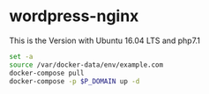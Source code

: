 # wordpress-nginx

This is the Version with Ubuntu 16.04 LTS and php7.1

```bash
set -a
source /var/docker-data/env/example.com
docker-compose pull
docker-compose -p $P_DOMAIN up -d
```
